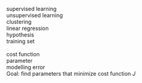 supervised learning<br>
unsupervised learning<br>
clustering<br>
linear regression<br>
hypothesis<br>
training set<br>
<br>
cost function<br>
parameter<br>
modelling error<br>
Goal: find parameters that minimize cost function <em>J</em><br>
